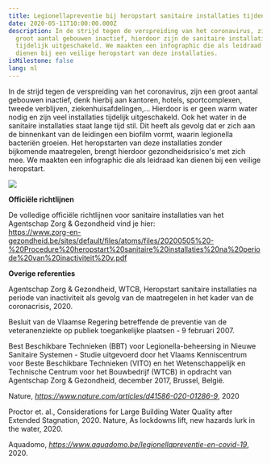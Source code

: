 ```yaml
---
title: Legionellapreventie bij heropstart sanitaire installaties tijdens Covid-19
date: 2020-05-11T10:00:00.000Z
description: In de strijd tegen de verspreiding van het coronavirus, zijn een
  groot aantal gebouwen inactief, hierdoor zijn de sanitaire installaties
  tijdelijk uitgeschakeld. We maakten een infographic die als leidraad kan
  dienen bij een veilige heropstart van deze installaties.
isMilestone: false
lang: nl
---
```

In de strijd tegen de verspreiding van het coronavirus, zijn een groot aantal gebouwen inactief, denk hierbij aan kantoren, hotels, sportcomplexen, tweede verblijven, ziekenhuisafdelingen,... Hierdoor is er geen warm water nodig en zijn veel installaties tijdelijk uitgeschakeld. Ook het water in de sanitaire installaties staat lange tijd stil. Dit heeft als gevolg dat er zich aan de binnenkant van de leidingen een biofilm vormt, waarin legionella bacteriën groeien. Het heropstarten van deze installaties zonder bijkomende maatregelen, brengt hierdoor gezondheidsrisico's met zich mee. We maakten een infographic die als leidraad kan dienen bij een veilige heropstart.

![](/uploads/infographic_lowatter.jpg)

**Officiële richtlijnen**

De volledige officiële richtlijnen voor sanitaire installaties van het Agentschap Zorg & Gezondheid  vind je hier:\
https://www.zorg-en-gezondheid.be/sites/default/files/atoms/files/20200505%20-%20Procedure%20heropstart%20sanitaire%20installaties%20na%20periode%20van%20inactiviteit%20v.pdf

**Overige referenties**

Agentschap Zorg & Gezondheid, WTCB, Heropstart sanitaire installaties na periode van inactiviteit als gevolg van de maatregelen in het kader van de coronacrisis, 2020.

Besluit van de Vlaamse Regering betreffende de preventie van de veteranenziekte op publiek toegankelijke plaatsen - 9 februari 2007.

Best Beschikbare Technieken (BBT) voor Legionella-beheersing in Nieuwe Sanitaire Systemen - Studie uitgevoerd door het Vlaams Kenniscentrum voor Beste Beschikbare Technieken (VITO) en het Wetenschappelijk en Technische Centrum voor het Bouwbedrijf (WTCB) in opdracht van Agentschap Zorg & Gezondheid, december 2017, Brussel, België.

Nature, *https://www.nature.com/articles/d41586-020-01286-9*, 2020

Proctor et. al., Considerations for Large Building Water Quality after Extended Stagnation, 2020. Nature, As lockdowns lift, new hazards lurk in the water, 2020.

Aquadomo, *https://www.aquadomo.be/legionellapreventie-en-covid-19*, 2020.